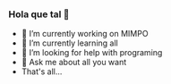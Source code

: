 ### Hola que tal 👋

- 🔭 I’m currently working on MIMPO
- 🌱 I’m currently learning all
- 🤔 I’m looking for help with programing
- 💬 Ask me about all you want 
- That's all...
